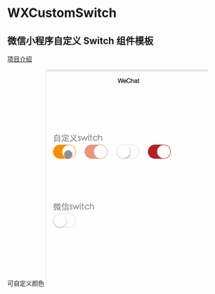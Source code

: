# WXCustomSwitch
微信小程序自定义 Switch 组件模板
-----

[项目介绍](http://www.see-source.com/weixinwidget/detail.html?wid=86)


可自定义颜色
![效果演示](./sources/SwitchDemo.gif)
